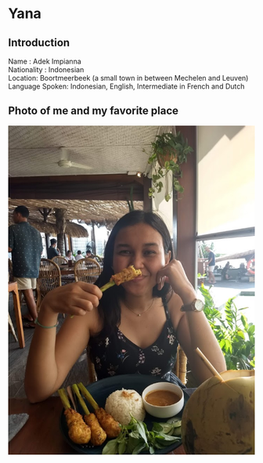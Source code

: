 # Yana

## Introduction
Name : Adek Impianna  
Nationality : Indonesian  
Location: Boortmeerbeek (a small town in between Mechelen and Leuven)  
Language Spoken: Indonesian, English, Intermediate in French and Dutch  

## Photo of me and my favorite place
![Yana](2020-05-10-20-05-00.jpeg)
